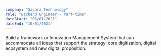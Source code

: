 ```yaml
---
company: "Sagara Technology"
role: "Backend Engineer - Part-time"
dateStart: "06/01/2021"
dateEnd: "10/01/2021"
---
```


Build a framework or Innovation Management System that can accommodate all ideas that support the strategy: core digitization, digital ecosystem and new digital proposition.
